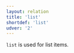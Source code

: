 ```yaml
---
layout: relation
title: 'list'
shortdef: 'list'
udver: '2'
---
```


`list` is used for list items.
<!-- Interlanguage links updated Út zář 29 20:23:34 CEST 2020 -->
